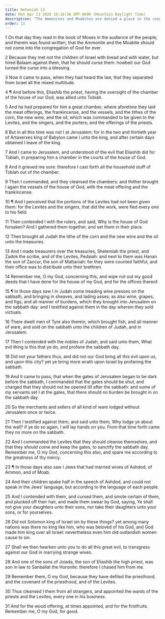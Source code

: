 ```yaml
---
title: Nehemiah 13
date: Mon Apr 13 2020 16:18:36 GMT-0600 (Mountain Daylight Time)
description: "The Ammonites and Moabites are denied a place in the congregation of God—Tobiah is ejected from his dwelling place in the temple—Nehemiah corrects abuses and reinstitutes Sabbath observance—Some Jews are rebuked for marrying non-Israelite women and defiling the priesthood."
order: 13
---
```


1 On that day they read in the book of Moses in the audience of the people; and therein was found written, that the Ammonite and the Moabite should not come into the congregation of God for ever.

2 Because they met not the children of Israel with bread and with water, but hired Balaam against them, that he should curse them: howbeit our God turned the curse into a blessing.

3 Now it came to pass, when they had heard the law, that they separated from Israel all the mixed multitude.

4 ¶ And before this, Eliashib the priest, having the oversight of the chamber of the house of our God, was allied unto Tobiah.

5 And he had prepared for him a great chamber, where aforetime they laid the meat offerings, the frankincense, and the vessels, and the tithes of the corn, the new wine, and the oil, which was commanded to be given to the Levites, and the singers, and the porters; and the offerings of the priests.

6 But in all this time was not I at Jerusalem: for in the two and thirtieth year of Artaxerxes king of Babylon came I unto the king, and after certain days obtained I leave of the king.

7 And I came to Jerusalem, and understood of the evil that Eliashib did for Tobiah, in preparing him a chamber in the courts of the house of God.

8 And it grieved me sore: therefore I cast forth all the household stuff of Tobiah out of the chamber.

9 Then I commanded, and they cleansed the chambers: and thither brought I again the vessels of the house of God, with the meat offering and the frankincense.

10 ¶ And I perceived that the portions of the Levites had not been given them: for the Levites and the singers, that did the work, were fled every one to his field.

11 Then contended I with the rulers, and said, Why is the house of God forsaken? And I gathered them together, and set them in their place.

12 Then brought all Judah the tithe of the corn and the new wine and the oil unto the treasuries.

13 And I made treasurers over the treasuries, Shelemiah the priest, and Zadok the scribe, and of the Levites, Pedaiah: and next to them was Hanan the son of Zaccur, the son of Mattaniah: for they were counted faithful, and their office was to distribute unto their brethren.

14 Remember me, O my God, concerning this, and wipe not out my good deeds that I have done for the house of my God, and for the offices thereof.

15 ¶ In those days saw I in Judah some treading wine presses on the sabbath, and bringing in sheaves, and lading asses; as also wine, grapes, and figs, and all manner of burdens, which they brought into Jerusalem on the sabbath day: and I testified against them in the day wherein they sold victuals.

16 There dwelt men of Tyre also therein, which brought fish, and all manner of ware, and sold on the sabbath unto the children of Judah, and in Jerusalem.

17 Then I contended with the nobles of Judah, and said unto them, What evil thing is this that ye do, and profane the sabbath day.

18 Did not your fathers thus, and did not our God bring all this evil upon us, and upon this city? yet ye bring more wrath upon Israel by profaning the sabbath.

19 And it came to pass, that when the gates of Jerusalem began to be dark before the sabbath, I commanded that the gates should be shut, and charged that they should not be opened till after the sabbath: and some of my servants set I at the gates, that there should no burden be brought in on the sabbath day.

20 So the merchants and sellers of all kind of ware lodged without Jerusalem once or twice.

21 Then I testified against them, and said unto them, Why lodge ye about the wall? if ye do so again, I will lay hands on you. From that time forth came they no more on the sabbath.

22 And I commanded the Levites that they should cleanse themselves, and that they should come and keep the gates, to sanctify the sabbath day. Remember me, O my God, concerning this also, and spare me according to the greatness of thy mercy.

23 ¶ In those days also saw I Jews that had married wives of Ashdod, of Ammon, and of Moab.

24 And their children spake half in the speech of Ashdod, and could not speak in the Jews’ language, but according to the language of each people.

25 And I contended with them, and cursed them, and smote certain of them, and plucked off their hair, and made them swear by God, saying, Ye shall not give your daughters unto their sons, nor take their daughters unto your sons, or for yourselves.

26 Did not Solomon king of Israel sin by these things? yet among many nations was there no king like him, who was beloved of his God, and God made him king over all Israel: nevertheless even him did outlandish women cause to sin.

27 Shall we then hearken unto you to do all this great evil, to transgress against our God in marrying strange wives.

28 And one of the sons of Joiada, the son of Eliashib the high priest, was son in law to Sanballat the Horonite: therefore I chased him from me.

29 Remember them, O my God, because they have defiled the priesthood, and the covenant of the priesthood, and of the Levites.

30 Thus cleansed I them from all strangers, and appointed the wards of the priests and the Levites, every one in his business.

31 And for the wood offering, at times appointed, and for the firstfruits. Remember me, O my God, for good.
